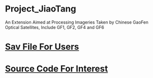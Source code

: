 # Project_JiaoTang
An Extension Aimed at Processing Imageries Taken by Chinese GaoFen Optical Satellites, Include GF1, GF2, GF4 and GF6
# [Sav File For Users](https://github.com/desertstsung/Project_JiaoTang/tree/master/userFile#what-is-this-extension)
# [Source Code For Interest](https://github.com/desertstsung/Project_JiaoTang/blob/master/sourceCode/README.md#all-pro-files)
